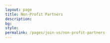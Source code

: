 ```yaml
---
layout: page
title: Non-Profit Partners
description:
bg:
style:
permalink: /pages/join-us/non-profit-partners
---
```

